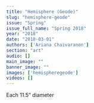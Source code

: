```yaml
---
title: "Hemisphere (Geode)"
slug: "hemisphere-geode"
issue: "Spring"
issue_full_name: "Spring 2018"
year: "2018"
date: "2018-03-01"
authors: ['Ariana Chaivaranon']
section: "art"
audio: []
main_image: ""
banner_image: ""
images: ['hemispheregeode']
videos: []
---
```

Each 11.5” diameter

